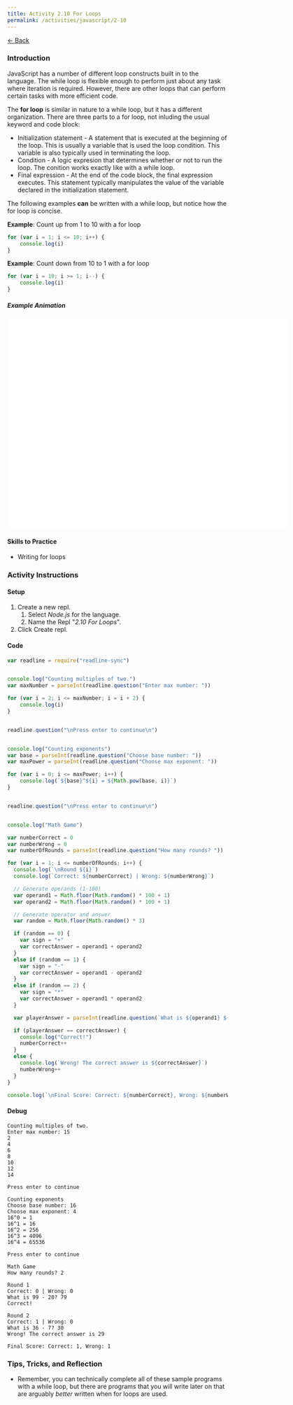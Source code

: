 ```yaml
---
title: Activity 2.10 For Loops
permalink: /activities/javascript/2-10
---
```


[← Back](/activities/javascript/)

### Introduction

JavaScript has a number of different loop constructs built in to the language. The while loop is flexible enough to perform just about any task where iteration is required. However, there are other loops that can perform certain tasks with more efficient code.

The **for loop** is similar in nature to a while loop, but it has a different organization. There are three parts to a for loop, not inluding the usual keyword and code block:
- Initialization statement - A statement that is executed at the beginning of the loop. This is usually a variable that is used the loop condition. This variable is also typically used in terminating the loop.
- Condition - A logic expresion that determines whether or not to run  the loop. The conition works exactly like with a while loop.
- Final expression - At the end of the code block, the final expression executes. This statement typically manipulates the value of the variable declared in the initialization statement.

The following examples **can** be written with a while loop, but notice how the for loop is concise.

**Example**: Count up from 1 to 10 with a for loop
```js
for (var i = 1; i <= 10; i++) {
    console.log(i)
}
```

**Example**: Count down from 10 to 1 with a for loop
```js
for (var i = 10; i >= 1; i--) {
    console.log(i)
}
```

##### Example Animation

<!-- Begin Canvas Animation -->

<div id="animation_container" style="background-color:rgba(255, 255, 255, 1.00); width:640px; height:480px">
  <canvas id="canvas" width="640" height="480" style="position: absolute; display: block; background-color:rgba(255, 255, 255, 1.00);"></canvas>
  <div id="dom_overlay_container" style="pointer-events:none; overflow:hidden; width:640px; height:480px; position: absolute; left: 0px; top: 0px; display: block;">
  </div>
</div>

<script src="https://code.createjs.com/1.0.0/createjs.min.js"></script>
<script src="/assets/js/for-loop-animation.js"></script>
<script>
var canvas, stage, exportRoot, anim_container, dom_overlay_container, fnStartAnimation;
(function init() {
	canvas = document.getElementById("canvas");
	anim_container = document.getElementById("animation_container");
	dom_overlay_container = document.getElementById("dom_overlay_container");
	var comp=AdobeAn.getComposition("C756B9C09D06134D9B51CB30F8548AFC");
	var lib=comp.getLibrary();
	handleComplete({},comp);
})()
function handleComplete(evt,comp) {
	//This function is always called, irrespective of the content. You can use the variable "stage" after it is created in token create_stage.
	var lib=comp.getLibrary();
	var ss=comp.getSpriteSheet();
	exportRoot = new lib.ForLoopAnimation();
	stage = new lib.Stage(canvas);	
	//Registers the "tick" event listener.
	fnStartAnimation = function() {
		stage.addChild(exportRoot);
		createjs.Ticker.framerate = lib.properties.fps;
		createjs.Ticker.addEventListener("tick", stage);
	}	    
	//Code to support hidpi screens and responsive scaling.
	AdobeAn.makeResponsive(true,'width',false,1,[canvas,anim_container,dom_overlay_container]);	
	AdobeAn.compositionLoaded(lib.properties.id);
	fnStartAnimation();
}
</script>

<!-- End Canvas Animation -->

#### Skills to Practice

- Writing for loops

### Activity Instructions

#### Setup

1. Create a new repl.
    1. Select *Node.js* for the language.
    2. Name the Repl "*2.10 For Loops*".
2. Click Create repl.

#### Code
```js
var readline = require("readline-sync")


console.log("Counting multiples of two.")
var maxNumber = parseInt(readline.question("Enter max number: "))

for (var i = 2; i <= maxNumber; i = i + 2) {
    console.log(i)
}


readline.question("\nPress enter to continue\n")


console.log("Counting exponents")
var base = parseInt(readline.question("Choose base number: "))
var maxPower = parseInt(readline.question("Choose max exponent: "))

for (var i = 0; i <= maxPower; i++) {
    console.log(`${base}^${i} = ${Math.pow(base, i)}`)
}


readline.question("\nPress enter to continue\n")


console.log("Math Game")

var numberCorrect = 0
var numberWrong = 0
var numberOfRounds = parseInt(readline.question("How many rounds? "))

for (var i = 1; i <= numberOfRounds; i++) {
  console.log(`\nRound ${i}`)
  console.log(`Correct: ${numberCorrect} | Wrong: ${numberWrong}`)

  // Generate operands (1-100)
  var operand1 = Math.floor(Math.random() * 100 + 1)
  var operand2 = Math.floor(Math.random() * 100 + 1)

  // Generate operator and answer
  var random = Math.floor(Math.random() * 3)

  if (random == 0) {
    var sign = "+"
    var correctAnswer = operand1 + operand2
  }
  else if (random == 1) {
    var sign = "-"
    var correctAnswer = operand1 - operand2
  }
  else if (random == 2) {
    var sign = "*"
    var correctAnswer = operand1 * operand2
  }

  var playerAnswer = parseInt(readline.question(`What is ${operand1} ${sign} ${operand2}? `))

  if (playerAnswer == correctAnswer) {
    console.log("Correct!")
    numberCorrect++
  }
  else {
    console.log(`Wrong! The correct answer is ${correctAnswer}`)
    numberWrong++
  }
}

console.log(`\nFinal Score: Correct: ${numberCorrect}, Wrong: ${numberWrong}`)
```

#### Debug

```shell
Counting multiples of two.
Enter max number: 15
2
4
6
8
10
12
14

Press enter to continue

Counting exponents
Choose base number: 16
Choose max exponent: 4
16^0 = 1
16^1 = 16
16^2 = 256
16^3 = 4096
16^4 = 65536

Press enter to continue

Math Game
How many rounds? 2

Round 1
Correct: 0 | Wrong: 0
What is 99 - 20? 79
Correct!

Round 2
Correct: 1 | Wrong: 0
What is 36 - 7? 30
Wrong! The correct answer is 29

Final Score: Correct: 1, Wrong: 1
```

### Tips, Tricks, and Reflection

- Remember, you can technically complete all of these sample programs with a while loop, but there are programs that you will write later on that are arguably *better* written when for loops are used.